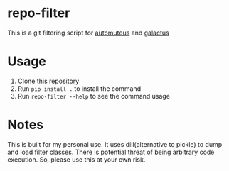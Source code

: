 # repo-filter

This is a git filtering script for [automuteus](https://github.com/AutoMuteUs-Portable/automuteus) and [galactus](https://github.com/AutoMuteUs-Portable/galactus)

# Usage
1. Clone this repository
2. Run `pip install .` to install the command
3. Run `repo-filter --help` to see the command usage

# Notes
This is built for my personal use. It uses dill(alternative to pickle) to dump and load filter classes. There is potential threat of being arbitrary code execution. So, please use this at your own risk.